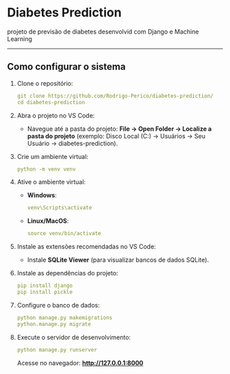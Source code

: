 # Diabetes Prediction

projeto de previsão de diabetes desenvolvid com Django e Machine Learning

---

## **Como configurar o sistema**

1. Clone o repositório:
   ```yaml
   git clone https://github.com/Rodrigo-Perico/diabetes-prediction/
   cd diabetes-prediction
   ```

2. Abra o projeto no VS Code:
   - Navegue até a pasta do projeto:
     **File -> Open Folder -> Localize a pasta do projeto** (exemplo: Disco Local (C:) -> Usuários -> Seu Usuário -> diabetes-prediction).

3. Crie um ambiente virtual:
   ```yaml
   python -m venv venv
   ```

4. Ative o ambiente virtual:
   - **Windows**:
     ```yaml
     venv\Scripts\activate
     ```
   - **Linux/MacOS**:
     ```yaml
     source venv/bin/activate
     ```

5. Instale as extensões recomendadas no VS Code:
   - Instale **SQLite Viewer** (para visualizar bancos de dados SQLite).

6. Instale as dependências do projeto:
   ```yaml
   pip install django
   pip install pickle
   ```

7. Configure o banco de dados:
   ```yaml
   python manage.py makemigrations
   python.manage.py migrate
   ```

8. Execute o servidor de desenvolvimento:
   ```yaml
   python manage.py runserver
   ```

   Acesse no navegador: **http://127.0.0.1:8000**
